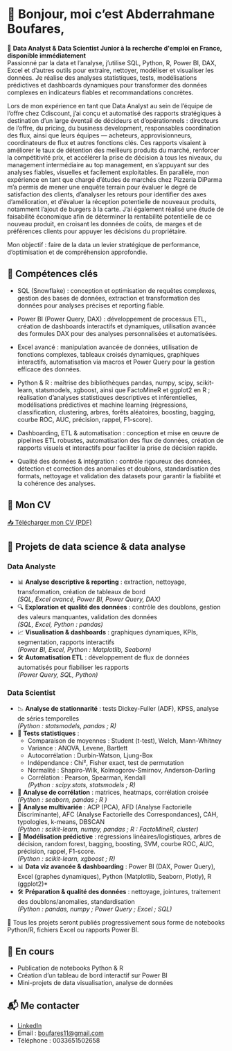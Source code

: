 # 👋 Bonjour, moi c’est Abderrahmane Boufares,

🎯 **Data Analyst & Data Scientist Junior à la recherche d'emploi en France, disponible immédiatement**  
Passionné par la data et l’analyse, j’utilise SQL, Python, R, Power BI, DAX, Excel et d’autres outils pour extraire, nettoyer, modéliser et visualiser les données.
Je réalise des analyses statistiques, tests, modélisations prédictives et dashboards dynamiques pour transformer des données complexes en indicateurs fiables et recommandations concrètes. 

Lors de mon expérience en tant que Data Analyst au sein de l’équipe de l’offre chez Cdiscount, j’ai conçu et automatisé des rapports stratégiques à destination d’un large éventail de décideurs et d’opérationnels : directeurs de l’offre, du pricing, du business development, responsables coordination des flux, ainsi que leurs équipes — acheteurs, approvisionneurs, coordinateurs de flux et autres fonctions clés.
Ces rapports visaient à améliorer le taux de détention des meilleurs produits du marché, renforcer la compétitivité prix, et accélérer la prise de décision à tous les niveaux, du management intermédiaire au top management, en s’appuyant sur des analyses fiables, visuelles et facilement exploitables.
En parallèle, mon expérience en tant que chargé d’études de marchés chez Pizzeria DiParma m’a permis de mener une enquête terrain pour évaluer le degré de satisfaction des clients, d’analyser les retours pour identifier des axes d’amélioration, et d’évaluer la réception potentielle de nouveaux produits, notamment l’ajout de burgers à la carte. J’ai également réalisé une étude de faisabilité économique afin de déterminer la rentabilité potentielle de ce nouveau produit, en croisant les données de coûts, de marges et de préférences clients pour appuyer les décisions du propriétaire.

Mon objectif : faire de la data un levier stratégique de performance, d’optimisation et de compréhension approfondie.

## 🧠 Compétences clés
- SQL (Snowflake) : conception et optimisation de requêtes complexes, gestion des bases de données, extraction et transformation des données pour analyses précises et reporting fiable.

- Power BI (Power Query, DAX) : développement de processus ETL, création de dashboards interactifs et dynamiques, utilisation avancée des formules DAX pour des analyses personnalisées et automatisées.

- Excel avancé : manipulation avancée de données, utilisation de fonctions complexes, tableaux croisés dynamiques, graphiques interactifs, automatisation via macros et Power Query pour la gestion efficace des données.

- Python & R : maîtrise des bibliothèques pandas, numpy, scipy, scikit-learn, statsmodels, xgboost, ainsi que FactoMineR et ggplot2 en R ; réalisation d’analyses statistiques descriptives et inférentielles, modélisations prédictives et machine learning (régressions, classification, clustering, arbres, forêts aléatoires, boosting, bagging, courbe ROC, AUC, précision, rappel, F1-score).

- Dashboarding, ETL & automatisation : conception et mise en œuvre de pipelines ETL robustes, automatisation des flux de données, création de rapports visuels et interactifs pour faciliter la prise de décision rapide.

- Qualité des données & intégration : contrôle rigoureux des données, détection et correction des anomalies et doublons, standardisation des formats, nettoyage et validation des datasets pour garantir la fiabilité et la cohérence des analyses.

## 📄 Mon CV
[📥 Télécharger mon CV (PDF)](https://github.com/Boufares-Abderrahmane/CV/blob/main/CV.pdf)

## 🧪 Projets de data science & data analyse

### Data Analyste
- 📊 **Analyse descriptive & reporting** : extraction, nettoyage, transformation, création de tableaux de bord  
  *(SQL, Excel avancé, Power BI, Power Query, DAX)*  
- 🔍 **Exploration et qualité des données** : contrôle des doublons, gestion des valeurs manquantes, validation des données  
  *(SQL, Excel, Python : pandas)*  
- 📈 **Visualisation & dashboards** : graphiques dynamiques, KPIs, segmentation, rapports interactifs  
  *(Power BI, Excel, Python : Matplotlib, Seaborn)*  
- 🛠 **Automatisation ETL** : développement de flux de données automatisés pour fiabiliser les rapports  
  *(Power Query, SQL, Python)*

### Data Scientist
- 📉 **Analyse de stationnarité** : tests Dickey-Fuller (ADF), KPSS, analyse de séries temporelles  
  *(Python : statsmodels, pandas ; R)*  
- 🧪 **Tests statistiques** :  
  - Comparaison de moyennes : Student (t-test), Welch, Mann-Whitney  
  - Variance : ANOVA, Levene, Bartlett  
  - Autocorrélation : Durbin-Watson, Ljung-Box  
  - Indépendance : Chi², Fisher exact, test de permutation  
  - Normalité : Shapiro-Wilk, Kolmogorov-Smirnov, Anderson-Darling  
  - Corrélation : Pearson, Spearman, Kendall  
  *(Python : scipy.stats, statsmodels ; R)*  
- 🔗 **Analyse de corrélation** : matrices, heatmaps, corrélation croisée  
  *(Python : seaborn, pandas ; R )*  
- 🧬 **Analyse multivariée** : ACP (PCA), AFD (Analyse Factorielle Discriminante), AFC (Analyse Factorielle des Correspondances), CAH, typologies, k-means, DBSCAN  
  *(Python : scikit-learn, numpy, pandas ; R : FactoMineR, cluster)*  
- 🎯 **Modélisation prédictive** : régressions linéaires/logistiques, arbres de décision, random forest, bagging, boosting, SVM, courbe ROC, AUC, précision, rappel, F1-score.  
  *(Python : scikit-learn, xgboost ; R)*  
- 📊 **Data viz avancée & dashboarding** : Power BI (DAX, Power Query), Excel (graphes dynamiques), Python (Matplotlib, Seaborn, Plotly), R (ggplot2)*  
- 🛠 **Préparation & qualité des données** : nettoyage, jointures, traitement des doublons/anomalies, standardisation  
  *(Python : pandas, numpy ; Power Query ; Excel ; SQL)*  

📁 Tous les projets seront publiés progressivement sous forme de notebooks Python/R, fichiers Excel ou rapports Power BI.
 

## 🚀 En cours
- Publication de notebooks Python & R  
- Création d’un tableau de bord interactif sur Power BI  
- Mini-projets de data visualisation, analyse de données

## 📬 Me contacter
- [LinkedIn](https://www.linkedin.com/in/abderrahmane-boufares)  
- Email : boufares11@gmail.com
- Téléphone : 0033651502658
